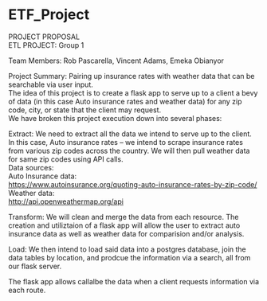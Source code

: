 # ETF_Project

PROJECT PROPOSAL <br>
ETL PROJECT: Group 1 <br>

Team Members: Rob Pascarella, Vincent Adams, Emeka Obianyor  <br>

Project Summary: Pairing up insurance rates with weather data that can be searchable via user input. <br>
The idea of this project is to create a flask app to serve up to a client a bevy of data (in this case Auto insurance rates and weather data) for any zip code, city, or state that the client may request. <br>
We have broken this project execution down into several phases: <br>

Extract: We need to extract all the data we intend to serve up to the client. In this case, Auto insurance rates – we intend to scrape insurance rates from various zip codes across the country. We will then pull weather data for same zip codes using API calls. <br>
Data sources: <br>
Auto Insurance data: <br>
https://www.autoinsurance.org/quoting-auto-insurance-rates-by-zip-code/ <br>
Weather data: <br>
http://api.openweathermap.org/api <br>

Transform: We will clean and merge the data from each resource. The creation and utiliztaion of a flask app will allow the user to extract auto insurance data as well as weather data for comparision and/or analysis. <br>

Load: We then intend to load said data into a postgres database, join the data tables by location, and prodcue the information via a search, all from our flask server. <br>

The flask app allows callalbe the data when a client requests information via each route. <br>
